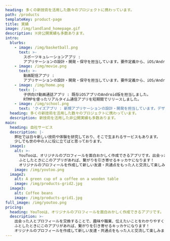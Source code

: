 ```yaml
---
heading: 多くの新技術を活用した数々のプロジェクトに携わっています。
path: /products
templateKey: product-page
title: 実績
image: /img/landland_homepage.gif
description: ※非公開実績も多数あります。
intro:
  blurbs:
    - image: /img/basketball.png
      text: >-
        スポーツキュレーションアプリ :
        アプリケーションの設計・開発・保守を担当しています。要件定義から、iOS/Android/デザイン領域をカバーしたワンストップでの開発を実施しております。
    - image: /img/movie.png
      text: >-
        動画配信アプリ :
        アプリケーションの設計・開発・保守を担当しています。要件定義から、iOS/Android/デザイン領域をカバーしたワンストップでの開発を実施しております。
    - image: /img/home.png
      text: |-
        子供向け動画通話アプリ : 既存iOSアプリのAndroid版を担当しました。
        RTMPを使ったリアルタイム通信アプリを短期間でリリースしました。
    - image: /img/school.png
      text: 'クイズアプリ : 新規アプリケーションの設計・開発を担当しています。デザイン/インタラクションにこだわり、細かい操作性の調整等を行いました。'
  heading: 多くの新技術を活用した数々のプロジェクトに携わっています。
  description: 新技術を活用した非公開実績も多数あります。
main:
  heading: 自社サービス
  description: |-
    弊社では日々新しい技術や体験を研究しており、そこで生まれるサービスもあります。
    少しでも世の中の人に役に立てばと思っております。
  image1:
    alt: >-
      YouTooは、オリジナルのプロフィールを面白おかしく作成できるアプリです。出会った人とプロフィールを交換することで、趣味や職業、伝えたいことをわかりやすく伝えることができます！ 
      ふとしたときにこのアプリがあれば、繋がりを引き寄せるキッカケになります！ 
      オリジナルのプロフィールを作成して新しい友達・共通点をもった人と交流して楽しみましょう！
    image: /img/youtoo.png
  image2:
    alt: A green cup of a coffee on a wooden table
    image: /img/products-grid2.jpg
  image3:
    alt: Coffee beans
    image: /img/products-grid1.jpg
full_image: /img/youtoo.png
pricing:
  heading: YouTooは、オリジナルのプロフィールを面白おかしく作成できるアプリです。
  description: >-
    出会った人とプロフィールを交換することで、趣味や職業、伝えたいことをわかりやすく伝えることができます！ 
    ふとしたときにこのアプリがあれば、繋がりを引き寄せるキッカケになります！ 
    オリジナルのプロフィールを作成して新しい友達・共通点をもった人と交流して楽しみましょう！
---
```

